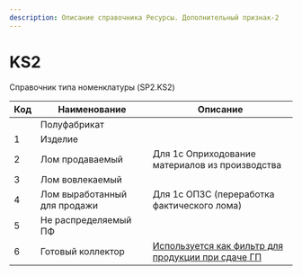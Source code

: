 ```yaml
---
description: Описание справочника Ресурсы. Дополнительный признак-2
---
```


# KS2

Справочник типа номенклатуры (SP2.KS2)

| Код | Наименование                 | Описание                                                                                                                                                             |
| --- | ---------------------------- | -------------------------------------------------------------------------------------------------------------------------------------------------------------------- |
|     | Полуфабрикат                 |                                                                                                                                                                      |
| 1   | Изделие                      |                                                                                                                                                                      |
| 2   | Лом продаваемый              | Для 1с Оприходование материалов из производства                                                                                                                      |
| 3   | Лом вовлекаемый              |                                                                                                                                                                      |
| 4   | Лом выработанный для продажи | Для 1с ОПЗС (переработка фактического лома)                                                                                                                          |
| 5   | Не распределяемый ПФ         |                                                                                                                                                                      |
| 6   | Готовый коллектор            |  [Используется как фильтр для продукции при сдаче ГП](../../web-prilozheniya/prilozhenie-mes/uchet-v-prilozhenii-mes/mes-gotovaya-produkciya/gotovaya-produkciya.md) |
